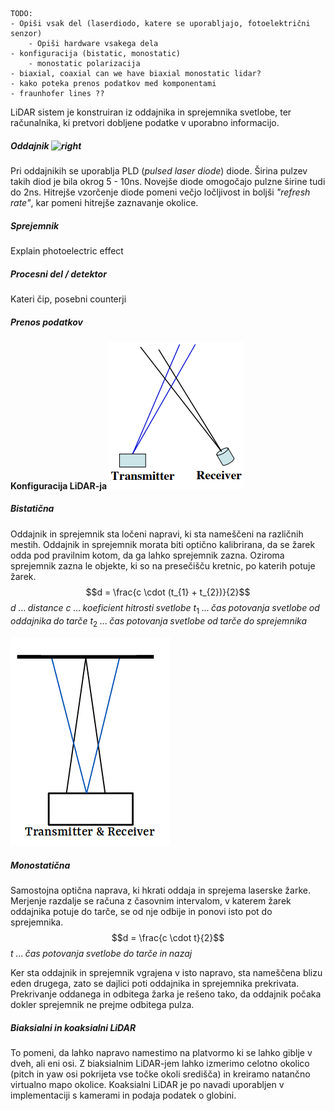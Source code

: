 ```ToDo
TODO:
- Opiši vsak del (laserdiodo, katere se uporabljajo, fotoelektrični senzor)
	- Opiši hardware vsakega dela 
- konfiguracija (bistatic, monostatic)
	- monostatic polarizacija
- biaxial, coaxial can we have biaxial monostatic lidar?
- kako poteka prenos podatkov med komponentami
- fraunhofer lines ??
```


LiDAR sistem je konstruiran iz oddajnika in sprejemnika svetlobe, ter računalnika, 
ki pretvori dobljene podatke v uporabno informacijo.

##### Oddajnik  ![right](laser_diode.png)
Pri oddajnikih se uporablja PLD (*pulsed laser diode*) diode.
Širina pulzev takih diod je bila okrog 5 - 10ns. Novejše diode omogočajo pulzne širine tudi do 2ns. Hitrejše vzorčenje diode pomeni večjo ločljivost in boljši *"refresh rate"*, kar pomeni hitrejše zaznavanje okolice.



##### Sprejemnik 
Explain photoelectric effect


##### Procesni del / detektor
Kateri čip, posebni counterji



##### Prenos podatkov


#### Konfiguracija LiDAR-ja   ![right](images/bistatic_conf.png)
##### Bistatična 
Oddajnik in sprejemnik sta ločeni napravi, ki sta nameščeni na različnih mestih. Oddajnik in sprejemnik morata biti optično kalibrirana, da se žarek odda pod pravilnim kotom, da ga lahko sprejemnik zazna. Oziroma sprejemnik zazna le objekte, ki so na presečišču kretnic, po katerih potuje žarek.
$$d = \frac{c \cdot (t_{1} + t_{2})}{2}$$
$d\;...\;distance$
$c\;...\;koeficient\;hitrosti\;svetlobe$
$t_{1}\;...\;čas\;potovanja\;svetlobe\;od\;oddajnika\;do\;tarče$
$t_{2}\;...\;čas\;potovanja\;svetlobe\;od\;tarče\;do\;sprejemnika$


 ![right](images/monostatic_byme.png)
##### Monostatična
Samostojna optična naprava, ki hkrati oddaja in sprejema laserske žarke.
Merjenje razdalje se računa z časovnim intervalom, v katerem žarek oddajnika potuje do tarče, se od nje odbije in ponovi isto pot do sprejemnika.
$$d = \frac{c \cdot t}{2}$$
$t\;...\;čas\;potovanja\;svetlobe\;do\;tarče\;in\;nazaj$

Ker sta oddajnik in sprejemnik vgrajena v isto napravo, sta nameščena blizu
eden drugega, zato se dajlici poti oddajnika in sprejemnika prekrivata. 
Prekrivanje oddanega in odbitega žarka je rešeno tako, da oddajnik počaka dokler sprejemnik ne prejme odbitega pulza. 

##### Biaksialni in koaksialni LiDAR
To pomeni, da lahko napravo namestimo na platvormo ki se lahko giblje v dveh, ali eni osi.
Z biaksialnim LiDAR-jem lahko izmerimo celotno okolico (pitch in yaw osi pokrijeta vse točke okoli središča) in kreiramo natančno virtualno mapo okolice.
Koaksialni LiDAR je po navadi uporabljen v implementaciji s kamerami in podaja podatek
o globini.




